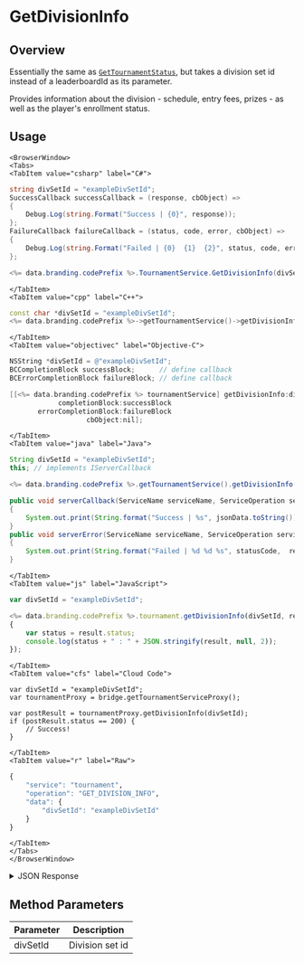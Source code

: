 # GetDivisionInfo
## Overview
Essentially the same as <code>[GetTournamentStatus](/api/capi/tournament/gettournamentstatus)</code>, but takes a division set id instead of a leaderboardId as its parameter. 

Provides information about the division - schedule, entry fees, prizes - as well as the player's enrollment status.

<PartialServop service_name="tournament" operation_name="GET_DIVISION_INFO" />

## Usage

```mdx-code-block
<BrowserWindow>
<Tabs>
<TabItem value="csharp" label="C#">
```

```csharp
string divSetId = "exampleDivSetId";
SuccessCallback successCallback = (response, cbObject) =>
{
    Debug.Log(string.Format("Success | {0}", response));
};
FailureCallback failureCallback = (status, code, error, cbObject) =>
{
    Debug.Log(string.Format("Failed | {0}  {1}  {2}", status, code, error));
};

<%= data.branding.codePrefix %>.TournamentService.GetDivisionInfo(divSetId, successCallback, failureCallback);
```

```mdx-code-block
</TabItem>
<TabItem value="cpp" label="C++">
```

```cpp
const char *divSetId = "exampleDivSetId";
<%= data.branding.codePrefix %>->getTournamentService()->getDivisionInfo(divSetId, this);
```

```mdx-code-block
</TabItem>
<TabItem value="objectivec" label="Objective-C">
```

```objectivec
NSString *divSetId = @"exampleDivSetId";
BCCompletionBlock successBlock;      // define callback
BCErrorCompletionBlock failureBlock; // define callback

[[<%= data.branding.codePrefix %> tournamentService] getDivisionInfo:divSetId
            completionBlock:successBlock
       errorCompletionBlock:failureBlock
                   cbObject:nil];
```

```mdx-code-block
</TabItem>
<TabItem value="java" label="Java">
```

```java
String divSetId = "exampleDivSetId";
this; // implements IServerCallback

<%= data.branding.codePrefix %>.getTournamentService().getDivisionInfo(divSetId, this);

public void serverCallback(ServiceName serviceName, ServiceOperation serviceOperation, JSONObject jsonData)
{
    System.out.print(String.format("Success | %s", jsonData.toString()));
}
public void serverError(ServiceName serviceName, ServiceOperation serviceOperation, int statusCode, int reasonCode, String jsonError)
{
    System.out.print(String.format("Failed | %d %d %s", statusCode,  reasonCode, jsonError.toString()));
}
```

```mdx-code-block
</TabItem>
<TabItem value="js" label="JavaScript">
```

```javascript
var divSetId = "exampleDivSetId";

<%= data.branding.codePrefix %>.tournament.getDivisionInfo(divSetId, result =>
{
	var status = result.status;
	console.log(status + " : " + JSON.stringify(result, null, 2));
});
```

```mdx-code-block
</TabItem>
<TabItem value="cfs" label="Cloud Code">
```

```cfscript
var divSetId = "exampleDivSetId";
var tournamentProxy = bridge.getTournamentServiceProxy();

var postResult = tournamentProxy.getDivisionInfo(divSetId);
if (postResult.status == 200) {
    // Success!
}
```

```mdx-code-block
</TabItem>
<TabItem value="r" label="Raw">
```

```r
{
	"service": "tournament",
	"operation": "GET_DIVISION_INFO",
	"data": {
		"divSetId": "exampleDivSetId"
	}
}
```

```mdx-code-block
</TabItem>
</Tabs>
</BrowserWindow>
```

<details>
<summary>JSON Response</summary>

```json
{
    "data": {
        "server_time": 1537496450261,
        "versionId": 1,
        "tournamentTimetable": {
            "tRegistrationStart": 1537496450261,
            "tState": "ACTIVE",
            "tPlayEnd": 1538072460000,
            "tRegistrationEnd": 1538072460000,
            "tPlayStart": 1537496450261
        },
        "tournamentConfigs": [
            {
                "tournamentCode": "free",
                "description": {
                    "name": {
                        "en": "Free Tournament"
                    },
                    "desc": {
                        "en": "Basic free-to-enter tournament"
                    }
                },
                "customJson": {},
                "payoutRules": [
                    {
                        "reward": {
                            "experiencePoints": 100,
                            "currency": {
                                "coin": 1000
                            }
                        },
                        "rank": {
                            "rankAbs": 1
                        }
                    },
                    {
                        "reward": {
                            "experiencePoints": 50,
                            "currency": {
                                "coin": 500
                            }
                        },
                        "rank": {
                            "rankAbs": 2
                        }
                    },
                    {
                        "reward": {
                            "experiencePoints": 25,
                            "currency": {
                                "coin": 250
                            }
                        },
                        "rank": {
                            "rankAbs": 3
                        }
                    },
                    {
                        "reward": {
                            "experiencePoints": 5,
                            "currency": {
                                "coin": 50
                            }
                        },
                        "rank": {
                            "rankToPercent": 50
                        }
                    }
                ],
                "entryFee": {}
            }
        ],
        "enrolled": false
    },
    "status": 200
}
```
</details>

## Method Parameters
Parameter | Description
--------- | -----------
divSetId | Division set id


